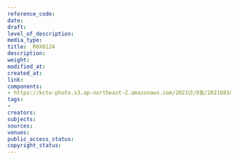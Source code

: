 ```yaml
---
reference_code: 
date: 
draft: 
level_of_description: 
media_type: 
title: _R6X0124
description: 
weight: 
modified_at: 
created_at: 
link: 
components:
- https://kctu-photo.s3.ap-northeast-2.amazonaws.com/2021년/8월/20210810_2021년+22기+민주노총+중앙통일선봉대+발대식/_R6X0124.jpg
tags:
- 
creators: 
subjects: 
sources: 
venues: 
public_access_status: 
copyright_status: 
---
```

